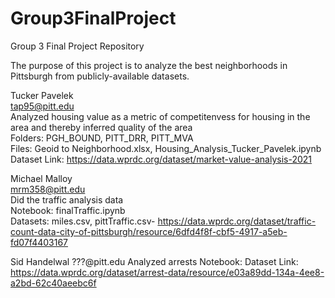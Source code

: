  # Group3FinalProject  
  Group 3 Final Project Repository  

  The purpose of this project is to analyze the best neighborhoods in Pittsburgh from publicly-available datasets.  

  Tucker Pavelek  
  tap95@pitt.edu  
  Analyzed housing value as a metric of competitenvess for housing in the area and thereby inferred quality of the area  
  Folders: PGH_BOUND, PITT_DRR, PITT_MVA  
  Files: Geoid to Neighborhood.xlsx, Housing_Analysis_Tucker_Pavelek.ipynb  
  Dataset Link: https://data.wprdc.org/dataset/market-value-analysis-2021  

  Michael Malloy  
  mrm358@pitt.edu  
  Did the traffic analysis data  
  Notebook: finalTraffic.ipynb  
  Datasets: miles.csv, pittTraffic.csv- https://data.wprdc.org/dataset/traffic-count-data-city-of-pittsburgh/resource/6dfd4f8f-cbf5-4917-a5eb-fd07f4403167  

  Sid Handelwal
  ???@pitt.edu
  Analyzed arrests
  Notebook: 
  Dataset Link: https://data.wprdc.org/dataset/arrest-data/resource/e03a89dd-134a-4ee8-a2bd-62c40aeebc6f

